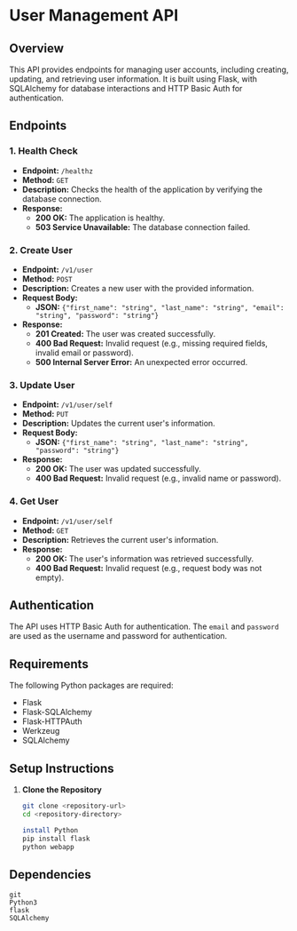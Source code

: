 # User Management API

## Overview

This API provides endpoints for managing user accounts, including creating, updating, and retrieving user information. It is built using Flask, with SQLAlchemy for database interactions and HTTP Basic Auth for authentication.

## Endpoints

### 1. Health Check

- **Endpoint:** `/healthz`
- **Method:** `GET`
- **Description:** Checks the health of the application by verifying the database connection.
- **Response:**
  - **200 OK:** The application is healthy.
  - **503 Service Unavailable:** The database connection failed.

### 2. Create User

- **Endpoint:** `/v1/user`
- **Method:** `POST`
- **Description:** Creates a new user with the provided information.
- **Request Body:**
  - **JSON:** `{"first_name": "string", "last_name": "string", "email": "string", "password": "string"}`
- **Response:**
  - **201 Created:** The user was created successfully.
  - **400 Bad Request:** Invalid request (e.g., missing required fields, invalid email or password).
  - **500 Internal Server Error:** An unexpected error occurred.

### 3. Update User

- **Endpoint:** `/v1/user/self`
- **Method:** `PUT`
- **Description:** Updates the current user's information.
- **Request Body:**
  - **JSON:** `{"first_name": "string", "last_name": "string", "password": "string"}`
- **Response:**
  - **200 OK:** The user was updated successfully.
  - **400 Bad Request:** Invalid request (e.g., invalid name or password).

### 4. Get User

- **Endpoint:** `/v1/user/self`
- **Method:** `GET`
- **Description:** Retrieves the current user's information.
- **Response:**
  - **200 OK:** The user's information was retrieved successfully.
  - **400 Bad Request:** Invalid request (e.g., request body was not empty).

## Authentication

The API uses HTTP Basic Auth for authentication. The `email` and `password` are used as the username and password for authentication.

## Requirements

The following Python packages are required:

- Flask
- Flask-SQLAlchemy
- Flask-HTTPAuth
- Werkzeug
- SQLAlchemy

## Setup Instructions

1. **Clone the Repository**

   ```bash
   git clone <repository-url>
   cd <repository-directory>

   install Python
   pip install flask
   python webapp

## Dependencies
    git
    Python3
    flask
    SQLAlchemy
